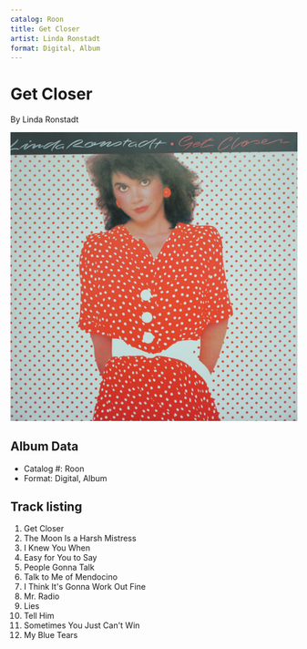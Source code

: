 ```yaml
---
catalog: Roon
title: Get Closer
artist: Linda Ronstadt
format: Digital, Album
---
```


# Get Closer

By Linda Ronstadt

![](../../assets/albumcovers/Linda_Ronstadt-Get_Closer.png)

## Album Data

- Catalog #: Roon
- Format: Digital, Album


## Track listing


1. Get Closer
2. The Moon Is a Harsh Mistress
3. I Knew You When
4. Easy for You to Say
5. People Gonna Talk
6. Talk to Me of Mendocino
7. I Think It's Gonna Work Out Fine
8. Mr. Radio
9. Lies
10. Tell Him
11. Sometimes You Just Can't Win
12. My Blue Tears

